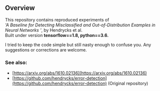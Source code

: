 ## Overview

This repository contains reproduced experiments of  
_'A Baseline for Detecting Misclassified and Out-of-Distribution Examples in Neural Networks
'_, by Hendrycks et al.  
Built under version **tensorflow==1.8, python==3.6.**

I tried to keep the code simple but still nasty enough to confuse you. Any suggestions or corrections are welcome.

### See also:

-   [https://arxiv.org/abs/1610.02136](https://arxiv.org/abs/1610.02136)
-   [https://github.com/hendrycks/error-detection](https://github.com/hendrycks/error-detection) (Original repository)
